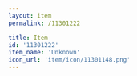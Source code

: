 ```yaml
---
layout: item
permalink: /11301222

title: Item
id: '11301222'
item_name: 'Unknown'
icon_url: 'item/icon/11301148.png'
---
```

